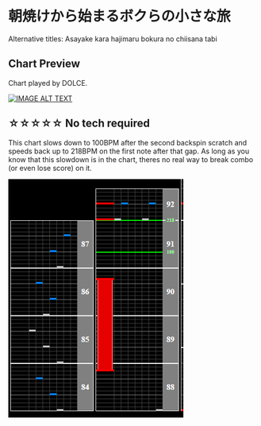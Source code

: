 # 朝焼けから始まるボクらの小さな旅

Alternative titles: Asayake kara hajimaru bokura no chiisana tabi

## Chart Preview

Chart played by DOLCE.

[![IMAGE ALT TEXT](http://img.youtube.com/vi/YhUHpr9SjMM/0.jpg)](https://youtu.be/YhUHpr9SjMM?t=93 "朝焼けから始まるボクらの小さな旅 (A) MAX-28 PERFECT / played by DOLCE. / beatmania IIDX23 copula [手元付き]")

## ☆☆☆☆☆ No tech required

This chart slows down to 100BPM after the second backspin scratch and speeds back up to 218BPM on the first note after that gap. As long as you know that this slowdown is in the chart, theres no real way to break combo (or even lose score) on it.

![Asa drop](Asa.png "朝焼けから始まるボクらの小さな旅")
